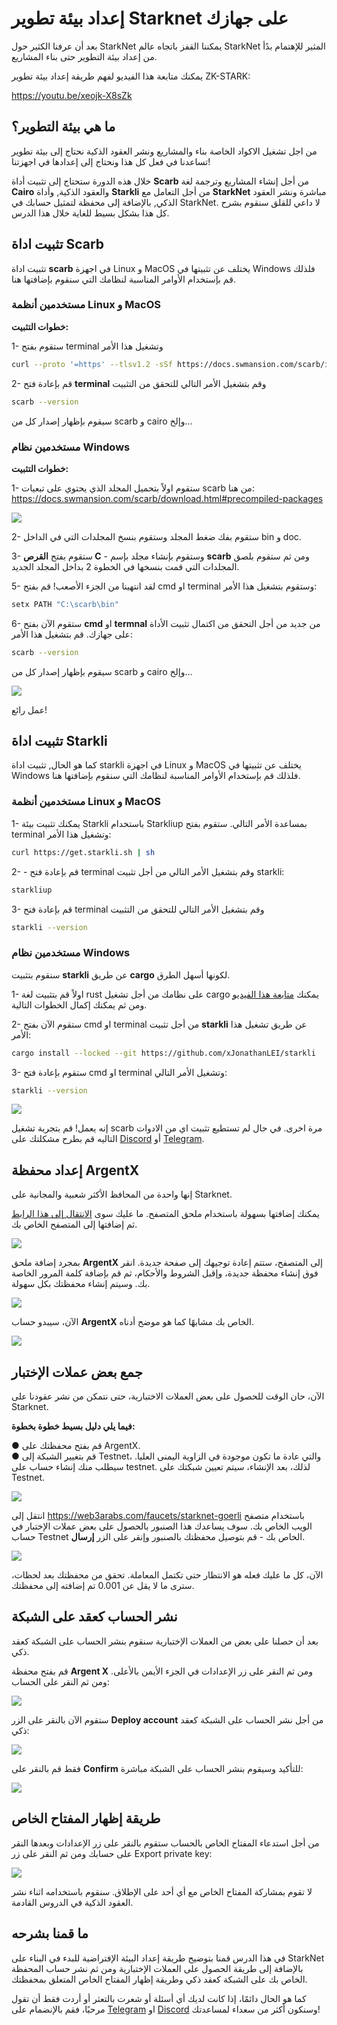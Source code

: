 # إعداد بيئة تطوير Starknet على جهازك

بعد أن عرفنا الكثير حول StarkNet يمكننا القفز باتجاه عالم StarkNet المثير للإهتمام بدًأ من إعداد بيئة التطوير حتى بناء المشاريع.

يمكنك متابعة هذا الفيديو لفهم طريقة إعداد بيئة تطوير ZK-STARK:

https://youtu.be/xeojk-X8sZk
## ما هي بيئة التطوير؟

من اجل تشغيل الاكواد الخاصة بناء والمشاريع ونشر العقود الذكية نحتاج إلى بيئة تطوير تساعدنا في فعل كل هذا ونحتاج إلى إعدادها في اجهزتنا!

خلال هذه الدورة ستحتاج إلى تثبيت أداة **Scarb** من أجل إنشاء المشاريع وترجمة لغة **Cairo** والعقود الذكية, وأداة **Starkli** من أجل التعامل مع **StarkNet** مباشرة ونشر العقود الذكي, بالإضافة إلى محفظة لتمثيل حسابك في StarkNet. لا داعي للقلق سنقوم بشرح كل هذا بشكل بسيط للغاية خلال هذا الدرس.

## تثبيت اداة Scarb

تثبيت اداة **scarb** في اجهزة Linux و MacOS يختلف عن تثبيتها في Windows فلذلك قم بإستخدام الأوامر المناسبة لنظامك التي سنقوم بإضافتها هنا.

### مستخدمين أنظمة Linux و MacOS

**خطوات التثبيت:**

1- ستقوم بفتح terminal وتشغيل هذا الأمر

```bash
curl --proto '=https' --tlsv1.2 -sSf https://docs.swmansion.com/scarb/install.sh | sh
```

2- قم بإعادة فتح **terminal** وقم بتشغيل الأمر التالي للتحقق من التثبيت

```bash
scarb --version
```

سيقوم بإظهار إصدار كل من scarb و cairo وإلخ…

### مستخدمين نظام Windows

**خطوات التثبيت:**

1- ستقوم اولاً بتحميل المجلد الذي يحتوي على تبعيات scarb من هنا: <a href="https://docs.swmansion.com/scarb/download.html#precompiled-packages" target="_blank">https://docs.swmansion.com/scarb/download.html#precompiled-packages</a>

<img src="https://web3arabs.com/courses/starknet/scarb-windows.png"/>

2- ستقوم بفك ضغط المجلد وستقوم بنسخ المجلدات التي في الداخل bin و doc.

3- ستقوم بفتح **القرص C** - وستقوم بإنشاء مجلد بإسم **scarb** ومن ثم ستقوم بلصق المجلدات التي قمت بنسخها في الخطوة 2 بداخل المجلد الجديد.

5- لقد انتهينا من الجزء الأصعب! قم بفتح cmd او terminal وستقوم بتشغيل هذا الأمر:

```bash
setx PATH "C:\scarb\bin"
```

6- ستقوم الآن بفتح **cmd** او **termnal** من جديد من أجل التحقق من اكتمال تثبيت الأداة على جهازك. قم بتشغيل هذا الأمر:

```bash
scarb --version
```

سيقوم بإظهار إصدار كل من scarb و cairo وإلخ…

<img src="https://web3arabs.com/courses/starknet/scarb-version.png"/>

عمل رائع!

## تثبيت اداة Starkli

كما هو الحال, تثبيت اداة starkli في اجهزة Linux و MacOS يختلف عن تثبيتها في Windows فلذلك قم بإستخدام الأوامر المناسبة لنظامك التي سنقوم بإضافتها هنا.

### مستخدمين أنظمة Linux و MacOS

1- يمكنك تثبيت بيئة Starkli باستخدام Starkliup بمساعدة الأمر التالي. ستقوم بفتح terminal وتشغيل هذا الأمر:

```bash
curl https://get.starkli.sh | sh
```

2- - قم بإعادة فتح terminal وقم بتشغيل الأمر التالي من أجل تثبيت starkli:

```bash
starkliup
```

3- قم بإعادة فتح terminal وقم بتشغيل الأمر التالي للتحقق من التثبيت

```bash
starkli --version
```

### مستخدمين نظام Windows

سنقوم بتثبيت **starkli** عن طريق **cargo** لكونها أسهل الطرق.

1- اولاً قم بتثبيت لغة rust على نظامك من أجل تشغيل cargo يمكنك <a href="https://www.youtube.com/watch?v=92HoSWgsx-4&t=3s" trget="_blank">متابعة هذا الفيديو</a> ومن ثم يمكنك إكمال الخطوات التالية.

2- ستقوم الآن بفتح cmd او terminal من أجل تثبيت **starkli** عن طريق تشغيل هذا الأمر:

```bash
cargo install --locked --git https://github.com/xJonathanLEI/starkli
```

3- ستقوم بإعادة فتح cmd او terminal وتشغيل الأمر التالي:

```bash
starkli --version
```

<img src="https://web3arabs.com/courses/starknet/starkli-version.png"/>

إنه يعمل! قم بتجربة تشغيل scarb مرة اخرى. في حال لم تستطيع تثبيت اي من الادوات التاليه قم بطرح مشكلتك على <a href="https://discord.gg/ykgUvqMc4Q" target="_blank">Discord</a> أو <a href="https://t.me/Web3ArabsDAO" target="_blank">Telegram</a>.

## إعداد محفظة ArgentX

إنها واحدة من المحافظ الأكثر شعبية والمجانية على Starknet.

يمكنك إضافتها بسهولة باستخدام ملحق المتصفح. ما عليك سوى <a href="https://chromewebstore.google.com/detail/argent-x/dlcobpjiigpikoobohmabehhmhfoodbb" target="_blank">الانتقال إلى هذا الرابط</a> ثم إضافتها إلى المتصفح الخاص بك.

<img src="https://web3arabs.com/courses/starknet/argent-ex.png"/>

بمجرد إضافة ملحق **ArgentX** إلى المتصفح، ستتم إعادة توجيهك إلى صفحة جديدة. انقر فوق إنشاء محفظة جديدة، وإقبل الشروط والأحكام، ثم قم بإضافة كلمة المرور الخاصة بك. وسيتم إنشاء محفظتك بكل سهولة.

<img src="https://web3arabs.com/courses/starknet/argent-ex2.png"/>

الآن، سيبدو حساب **ArgentX** الخاص بك مشابهًا كما هو موضح أدناه.

<img src="https://web3arabs.com/courses/starknet/argent-ex3.png"/>

## جمع بعض عملات الإختبار

الآن، حان الوقت للحصول على بعض العملات الاختبارية، حتى نتمكن من نشر عقودنا على Starknet.

**فيما يلي دليل بسيط خطوة بخطوة:**

● قم بفتح محفظتك على ArgentX. <br/>
● قم بتغيير الشبكة إلى Testnet، والتي عادة ما تكون موجودة في الزاوية اليمنى العليا. سيطلب منك إنشاء حساب على testnet. لذلك، بعد الإنشاء، سيتم تعيين شبكتك على Testnet.

<img src="https://web3arabs.com/courses/starknet/argent-ex4.png"/>

انتقل إلى <a href="https://web3arabs.com/faucets/starknet-goerli" target="_blank">https://web3arabs.com/faucets/starknet-goerli</a> باستخدام متصفح الويب الخاص بك. سوف يساعدك هذا الصنبور بالحصول على بعض عملات الإختبار في حساب Testnet الخاص بك - قم بتوصيل محفظتك بالصنبور وإنقر على الزر **إرسال**.

<img src="https://web3arabs.com/courses/starknet/goerli.png"/>

الآن، كل ما عليك فعله هو الانتظار حتى تكتمل المعاملة. تحقق من محفظتك بعد لحظات، سترى ما لا يقل عن 0.001 تم إضافته إلى محفظتك.

## نشر الحساب كعقد على الشبكة

بعد أن حصلنا على بعض من العملات الإختبارية سنقوم بنشر الحساب على الشبكة كعقد ذكي.

قم بفتح محفظة **Argent X** ومن ثم النقر على زر الإعدادات في الجزء الأيمن بالأعلى. ومن ثم النقر على الحساب:

<img src="https://web3arabs.com/courses/starknet/argent-account.png"/>

ستقوم الآن بالنقر على الزر **Deploy account** من أجل نشر الحساب على الشبكة كعقد ذكي:

<img src="https://web3arabs.com/courses/starknet/argent-deploy-account.png"/>

فقط قم بالنقر على **Confirm** للتأكيد وسيقوم بنشر الحساب على الشبكة مباشرة:

<img src="https://web3arabs.com/courses/starknet/argent-confirm-account.png"/>

## طريقة إظهار المفتاح الخاص

من أجل استدعاء المفتاح الخاص بالحساب ستقوم بالنقر على زر الإعدادات وبعدها النقر على حسابك ومن ثم النقر على زر Export private key:

<img src="https://web3arabs.com/courses/starknet/argent-account2.png"/>

لا تقوم بمشاركة المفتاح الخاص مع أي أحد على الإطلاق. سنقوم باستخدامه اثناء نشر العقود الذكية في الدروس القادمة.

## ما قمنا بشرحه

في هذا الدرس قمنا بتوضيح طريقة إعداد البيئة الإفتراضية للبدء في البناء على StarkNet بالإضافة إلى طريقة الحصول على العملات الإختبارية ومن ثم نشر حساب المحفظة الخاص بك على الشبكة كعقد ذكي وطريقة إظهار المفتاح الخاص المتعلق بمحفظتك.

كما هو الحال دائمًا، إذا كانت لديك أي أسئلة أو شعرت بالتعثر أو أردت فقط أن تقول مرحبًا، فقم بالإنضمام على <a href="https://t.me/Web3ArabsDAO" target="_blank">Telegram</a> او <a href="https://discord.gg/ykgUvqMc4Q" target="_blank">Discord</a> وسنكون أكثر من سعداء لمساعدتك!
